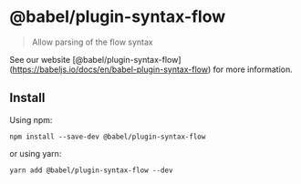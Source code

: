 <span class="citation" data-cites="babel/plugin-syntax-flow">@babel/plugin-syntax-flow</span>
=============================================================================================

> Allow parsing of the flow syntax

See our website <span class="citation" data-cites="babel/plugin-syntax-flow">\[@babel/plugin-syntax-flow\]</span>(https://babeljs.io/docs/en/babel-plugin-syntax-flow) for more information.

Install
-------

Using npm:

    npm install --save-dev @babel/plugin-syntax-flow

or using yarn:

    yarn add @babel/plugin-syntax-flow --dev
